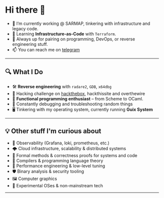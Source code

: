 # Hi there 👋

- 🔭 I’m currently working @ SARMAP, tinkering with infrastructure and legacy code.
- 🌱 Learning **Infrastructure-as-Code** with `Terraform`.
- 🤝 Always up for pairing on programming, DevOps, or reverse engineering stuff.
- 📫 You can reach me on [telegram](https://t.me/Dvd98)

---

## 🔍 What I Do
- 🛠️ **Reverse engineering** with `radare2`, `GDB`, `x64dbg`
- 🧠 Hacking challenge on [hackthebox](https://app.hackthebox.com/profile/39960), hackthissite and overthewire
- 🧙 **Functional programming enthusiast** – from Scheme to OCaml.
- 🧪 Constantly debugging and troubleshooting random things
- 🖥️ Tinkering with my operating system, currently running **Guix System**

---

## 💡 Other stuff I'm curious about
- 🔭 Observability (Grafana, loki, prometheus, etc.)
- 🌩️ Cloud infrastructure, scalability & distributed systems
- 🧪 Formal methods & correctness proofs for systems and code
- 🧵 Compilers & programming language theory
- 🧠 Performance engineering & low-level tuning
- 🛡️ Binary analysis & security tooling
- 🖼️ Computer graphics
- 👾 Experimental OSes & non-mainstream tech

--- 

